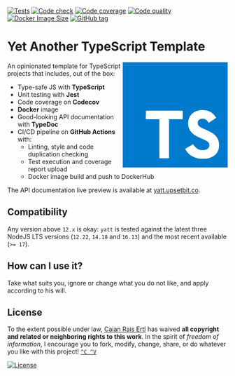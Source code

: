 [![Tests][gh-tc-shield]][gh-tc-url]
[![Code check][gh-cc-shield]][gh-cc-url]
[![Code coverage][codecov-shield]][codecov-url]
[![Code quality][lgtm-shield]][lgtm-url]
[![Docker Image Size][docker-img-size-shield]][docker-url]
[![GitHub tag][tag-shield]][tag-url]

# Yet Another TypeScript Template

<img src="logo.svg" height="240px" align="right"/>

An opinionated template for TypeScript projects that includes, out of the box:

- Type-safe JS with __TypeScript__
- Unit testing with __Jest__
- Code coverage on __Codecov__
- __Docker__ image
- Good-looking API documentation with __TypeDoc__
- CI/CD pipeline on __GitHub Actions__ with:
    - Linting, style and code duplication checking
    - Test execution and coverage report upload
    - Docker image build and push to DockerHub

The API documentation live preview is available at [yatt.upsetbit.co](https://yatt.upsetbit.co).

[gh-tc-shield]: https://img.shields.io/github/workflow/status/caian-org/yatt/test-with-cov?label=tests&logo=github&style=flat-square
[gh-tc-url]: https://github.com/caian-org/yatt/actions/workflows/test-with-cov.yml

[gh-cc-shield]: https://img.shields.io/github/workflow/status/caian-org/yatt/code-check?label=code%20check&logo=github&style=flat-square
[gh-cc-url]: https://github.com/caian-org/yatt/actions/workflows/code-check.yml

[codecov-shield]: https://img.shields.io/codecov/c/github/caian-org/yatt.svg?logo=codecov&logoColor=FFF&style=flat-square
[codecov-url]: https://codecov.io/gh/caian-org/yatt

[lgtm-shield]: https://img.shields.io/lgtm/grade/javascript/g/caian-org/yatt.svg?logo=lgtm&style=flat-square
[lgtm-url]: https://lgtm.com/projects/g/caian-org/yatt/context:javascript

[docker-img-size-shield]: https://img.shields.io/docker/image-size/caian/yatt?sort=semver&logo=docker&logoColor=FFF&style=flat-square
[docker-url]: https://hub.docker.com/r/caian/yatt

[tag-shield]: https://img.shields.io/github/tag/caian-org/yatt.svg?logo=git&logoColor=FFF&style=flat-square
[tag-url]: https://github.com/caian-org/yatt/releases


## Compatibility

Any version above `12.x` is okay: `yatt` is tested against the latest three
NodeJS LTS versions (`12.22`, `14.18` and `16.13`) and the most recent
available (`>= 17`).


## How can I use it?

Take what suits you, ignore or change what you do not like, and apply according
to his will.


## License

To the extent possible under law, [Caian Rais Ertl][me] has waived __all
copyright and related or neighboring rights to this work__. In the spirit of
_freedom of information_, I encourage you to fork, modify, change, share, or do
whatever you like with this project! [`^C ^V`][kopimi]

[![License][cc-shield]][cc-url]

[me]: https://github.com/caiertl
[cc-shield]: https://forthebadge.com/images/badges/cc-0.svg
[cc-url]: http://creativecommons.org/publicdomain/zero/1.0

[kopimi]: https://kopimi.com
